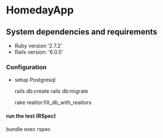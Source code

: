 # HomedayApp

## System dependencies and requirements
* Ruby version '2.7.2'
* Rails version: '6.0.5'

### Configuration
* setup Postgresql

  rails db:create
  rails db:migrate

  rake realtor:fill_db_with_realtors

#### run the test (RSpec)
  bundle exec rspec
